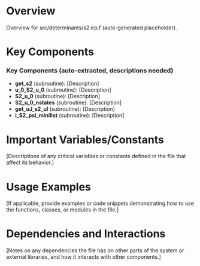 # Overview

Overview for src/determinants/s2.irp.f (auto-generated placeholder).

# Key Components

### Key Components (auto-extracted, descriptions needed)
- **get_s2** (subroutine): [Description]
- **u_0_S2_u_0** (subroutine): [Description]
- **S2_u_0** (subroutine): [Description]
- **S2_u_0_nstates** (subroutine): [Description]
- **get_uJ_s2_uI** (subroutine): [Description]
- **i_S2_psi_minilist** (subroutine): [Description]

# Important Variables/Constants

[Descriptions of any critical variables or constants defined in the file that affect its behavior.]

# Usage Examples

[If applicable, provide examples or code snippets demonstrating how to use the functions, classes, or modules in the file.]

# Dependencies and Interactions

[Notes on any dependencies the file has on other parts of the system or external libraries, and how it interacts with other components.]

